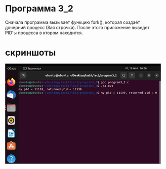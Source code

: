 # Программа 3_2 
Сначала программа вызывает функцию fork(), которая создаёт дочерний процесс (8ая строчка). После этого приложение выведет PID'ы процесса в ктором находится.
# скриншоты
![01](../../IMAGE/programm3_2.png)


